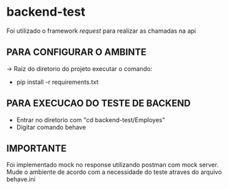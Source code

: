 # backend-test

Foi utilizado o framework *request* para realizar as chamadas na api

## PARA CONFIGURAR O AMBINTE
-> Raiz do diretorio do projeto executar o comando:
 - pip install -r requirements.txt
 

## PARA EXECUCAO DO TESTE DE BACKEND
- Entrar no diretorio com "cd backend-test/Employes"
- Digitar comando behave


## IMPORTANTE
Foi implementado mock no response utilizando postman com mock server. Mude o ambiente de acordo com a necessidade do teste atraves do arquivo behave.ini